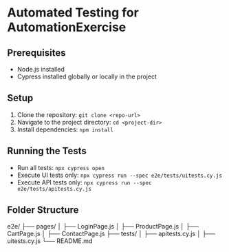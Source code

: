 # Automated Testing for AutomationExercise

## Prerequisites

- Node.js installed
- Cypress installed globally or locally in the project

## Setup

1. Clone the repository: `git clone <repo-url>`
2. Navigate to the project directory: `cd <project-dir>`
3. Install dependencies: `npm install`

## Running the Tests

- Run all tests: `npx cypress open`
- Execute UI tests only: `npx cypress run --spec e2e/tests/uitests.cy.js`
- Execute API tests only: `npx cypress run --spec e2e/tests/apitests.cy.js`

## Folder Structure

e2e/ ├── pages/ │ ├── LoginPage.js │ ├── ProductPage.js │ ├── CartPage.js │ ├── ContactPage.js ├── tests/ │ ├── apitests.cy.js │ ├── uitests.cy.js └── README.md
